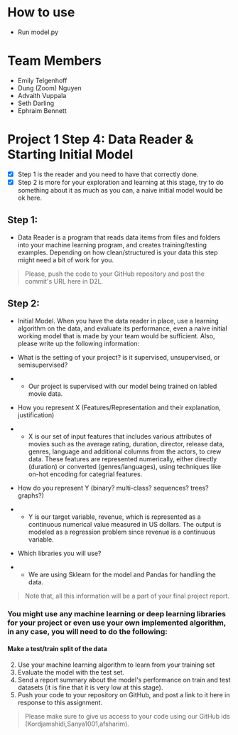 # How to use
- Run model.py

# Team Members
- Emily Telgenhoff
- Dung (Zoom) Nguyen
- Advaith Vuppala
- Seth Darling
- Ephraim Bennett

# Project 1 Step 4: Data Reader & Starting Initial Model

- [x] Step 1 is the reader and you need to have that correctly done. 
- [x] Step 2 is more for your exploration and learning at this stage, try to do something about it as much as you can, a naive initial model would be ok here.

## Step 1: 
- Data Reader is a program that reads data items from files and folders into your machine learning program, and creates training/testing examples. Depending on how clean/structured is your data this step might need a bit of work for you.
> Please, push the code to your GitHub repository and post the commit's URL here in D2L. 

## Step 2: 
- Initial Model. When you have the data reader in place, use a learning algorithm on the data, and evaluate its performance, even a naive initial working model that is made by your team would be sufficient.  Also, please write up the following information: 

- What is the setting of your project? is it supervised, unsupervised, or semisupervised? 
- - Our project is supervised with our model being trained on labled movie data.
- How you represent X (Features/Representation  and their explanation, justification)
 - - X is our set of input features that includes various attributes of movies such as the average rating, duration, director, release data, genres, language and additional columns from the actors, to crew data. These features are represented numerically, either directly (duration) or converted (genres/languages), using techniques like on-hot encoding for categrial features.
- How do you represent Y (binary? multi-class? sequences? trees? graphs?)
 - - Y is our target variable, revenue, which is represented as a continuous numerical value measured in US dollars. The output is modeled as a regression problem since revenue is a continuous variable.
- Which libraries you will use?
 - - We are using Sklearn for the model and Pandas for handling the data.

> Note that, all this information will be a part of your final project report.

### You might use any machine learning or deep learning libraries for your project or even use your own implemented algorithm, in any case, you will need to do the following:

#### Make a test/train split of the data
2. Use your machine learning algorithm to learn from your training set
3. Evaluate the model with the test set.
4. Send a report summary about the model's performance on train and test datasets (it is fine that it is very low at this stage).
5. Push your code to your repository on GitHub, and post a link to it here in response to this assignment.
> Please make sure to give us access to your code using our GitHub ids (Kordjamshidi,Sanya1001,afsharim).
